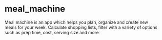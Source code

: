 # meal_machine
Meal machine is an app which helps you plan, organize and create new meals for your week. Calculate shopping lists, filter with a variety of options such as prep time, cost, serving size and more
